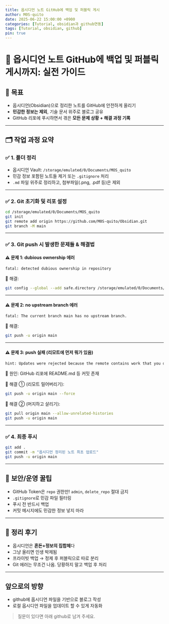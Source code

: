 ```yaml
---
title: 옵시디언 노트 GitHub에 백업 및 퍼블릭 게시
author: M0S-quito
date: 2025-06-22 15:00:00 +0900
categories: [Tutorial, obsidian과 github연동]
tags: [Tutorial, obsidian, github]
pin: true
---
```

# 🧠 옵시디언 노트 GitHub에 백업 및 퍼블릭 게시까지: 실전 가이드

## 📌 목표

- 옵시디언(Obsidian)으로 정리한 노트를 GitHub에 안전하게 올리기
- **민감한 정보는 제외**, 기술 문서 위주로 블로그 공유
- GitHub 리포에 푸시하면서 겪은 **모든 문제 상황 + 해결 과정 기록**

---

## 🗂️ 작업 과정 요약

### ✅ 1. 폴더 정리

- 옵시디언 Vault: `/storage/emulated/0/Documents/MOS_quito`
- 민감 정보 포함된 노트들 제거 또는 `.gitignore` 처리
- `.md` 파일 위주로 정리하고, 첨부파일(.png, .pdf 등)은 제외

---

### ✅ 2. Git 초기화 및 리포 설정

```bash
cd /storage/emulated/0/Documents/MOS_quito
git init
git remote add origin https://github.com/M0S-quito/Obsidian.git
git branch -M main
```

---

### ✅ 3. Git push 시 발생한 문제들 & 해결법

#### ⚠️ 문제 1: dubious ownership 에러

```bash
fatal: detected dubious ownership in repository
```

🧯 해결:
```bash
git config --global --add safe.directory /storage/emulated/0/Documents/MOS_quito
```

---

#### ⚠️ 문제 2: no upstream branch 에러

```bash
fatal: The current branch main has no upstream branch.
```

🧯 해결:
```bash
git push -u origin main
```

---

#### ⚠️ 문제 3: push 실패 (리모트에 먼저 뭐가 있음)

```bash
hint: Updates were rejected because the remote contains work that you do not have locally.
```

🧯 원인: GitHub 리포에 README.md 등 커밋 존재

🔧 해결 ① (리모트 밀어버리기):
```bash
git push -u origin main --force
```

🔧 해결 ② (머지하고 살리기):
```bash
git pull origin main --allow-unrelated-histories
git push -u origin main
```

---

### ✅ 4. 최종 푸시

```bash
git add .
git commit -m "옵시디언 정리된 노트 최초 업로드"
git push -u origin main
```

---

## 🧤 보안/운영 꿀팁

- GitHub Token은 `repo` 권한만! `admin`, `delete_repo` 절대 금지
- `.gitignore`로 민감 파일 필터링
- 푸시 전 반드시 백업
- 커밋 메시지에도 민감한 정보 넣지 마라

---

## 💭 정리 후기

- 옵시디언은 **혼돈+정보의 집합체**다
- 그냥 올리면 인생 박제됨
- 프라이빗 백업 → 정제 후 퍼블릭으로 따로 분리
- Git 에러는 무조건 나옴. 당황하지 말고 백업 후 처리

---

## 앞으로의 방향
- github에 옵시디언 파일을 기반으로 블로그 작성
- 로컬 옵시디언 파일을 업데이트 할 수 있게 자동화

> 질문이 있다면 아래 github로 남겨 주세요. 